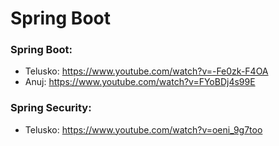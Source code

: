 # Spring Boot

### Spring Boot: 
- Telusko: https://www.youtube.com/watch?v=-Fe0zk-F4OA
- Anuj: https://www.youtube.com/watch?v=FYoBDj4s99E

### Spring Security: 
- Telusko: https://www.youtube.com/watch?v=oeni_9g7too
